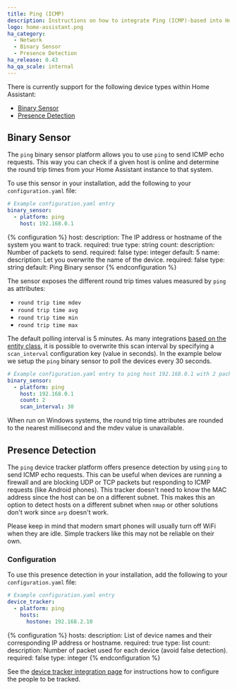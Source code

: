 ```yaml
---
title: Ping (ICMP)
description: Instructions on how to integrate Ping (ICMP)-based into Home Assistant.
logo: home-assistant.png
ha_category:
  - Network
  - Binary Sensor
  - Presence Detection
ha_release: 0.43
ha_qa_scale: internal
---
```


There is currently support for the following device types within Home Assistant:

- [Binary Sensor](#binary-sensor)
- [Presence Detection](#presence-detection)

## Binary Sensor

The `ping` binary sensor platform allows you to use `ping` to send ICMP echo requests. This way you can check if a given host is online and determine the round trip times from your Home Assistant instance to that system.

To use this sensor in your installation, add the following to your `configuration.yaml` file:

```yaml
# Example configuration.yaml entry
binary_sensor:
  - platform: ping
    host: 192.168.0.1
```

{% configuration %}
host:
  description: The IP address or hostname of the system you want to track.
  required: true
  type: string
count:
  description: Number of packets to send.
  required: false
  type: integer
  default: 5
name:
  description: Let you overwrite the name of the device.
  required: false
  type: string
  default: Ping Binary sensor
{% endconfiguration %}

The sensor exposes the different round trip times values measured by `ping` as attributes:

- `round trip time mdev`
- `round trip time avg`
- `round trip time min`
- `round trip time max`

The default polling interval is 5 minutes. As many integrations [based on the entity class](/docs/configuration/platform_options), it is possible to overwrite this scan interval by specifying a `scan_interval` configuration key (value in seconds). In the example below we setup the `ping` binary sensor to poll the devices every 30 seconds.

```yaml
# Example configuration.yaml entry to ping host 192.168.0.1 with 2 packets every 30 seconds.
binary_sensor:
  - platform: ping
    host: 192.168.0.1
    count: 2
    scan_interval: 30
```

<div class='note'>
When run on Windows systems, the round trip time attributes are rounded to the nearest millisecond and the mdev value is unavailable.
</div>

## Presence Detection

The `ping` device tracker platform offers presence detection by using `ping` to send ICMP echo requests. This can be useful when devices are running a firewall and are blocking UDP or TCP packets but responding to ICMP requests (like Android phones). This tracker doesn't need to know the MAC address since the host can be on a different subnet. This makes this an option to detect hosts on a different subnet when `nmap` or other solutions don't work since `arp` doesn't work.

<div class='note'>
  Please keep in mind that modern smart phones will usually turn off WiFi when they are idle. Simple trackers like this may not be reliable on their own.
</div>

### Configuration

To use this presence detection in your installation, add the following to your `configuration.yaml` file:

```yaml
# Example configuration.yaml entry
device_tracker:
  - platform: ping
    hosts:
      hostone: 192.168.2.10
```

{% configuration %}
hosts:
  description: List of device names and their corresponding IP address or hostname.
  required: true
  type: list
count:
  description: Number of packet used for each device (avoid false detection).
  required: false
  type: integer
{% endconfiguration %}

See the [device tracker integration page](/integrations/device_tracker/) for instructions how to configure the people to be tracked.
